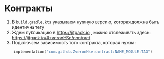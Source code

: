 # Контракты 
1. В `build.gradle.kts` указываем нужную версию, которая должна быть идентична тегу
2. Ждем публикацию в https://jitpack.io , можно отслеживать здесь: https://jitpack.io/#zveronHSe/contract
3. Подключаем зависимость того контракта, которая нужна: 
```kotlin
    implementation("com.github.ZveronHse:contract:NAME_MODULE:TAG")
```